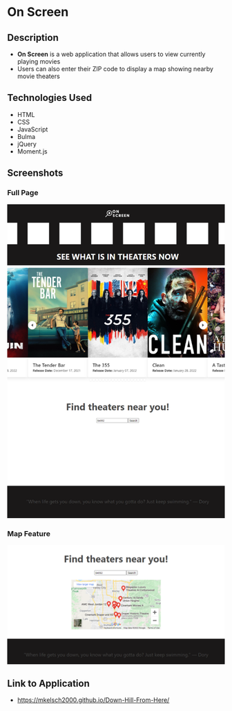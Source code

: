 # On Screen
## Description
- **On Screen** is a web application that allows users to view currently playing movies 
- Users can also enter their ZIP code to display a map showing nearby movie theaters 

## Technologies Used
- HTML
- CSS
- JavaScript
- Bulma
- jQuery 
- Moment.js

## Screenshots
### Full Page
![Full page screenshot](images/screenshot-1.png)

### Map Feature
![Map feature screenshot](images/screenshot-2.png)

## Link to Application
- https://mkelsch2000.github.io/Down-Hill-From-Here/
